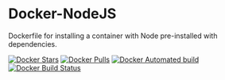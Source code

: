 # Docker-NodeJS

Dockerfile for installing a container with Node pre-installed with dependencies.

[![Docker Stars](https://img.shields.io/docker/stars/_/ubuntu.svg?style=flat-square)](https://hub.docker.com/r/technoblazed/docker-nodejs/)
[![Docker Pulls](https://img.shields.io/docker/pulls/mashape/kong.svg?style=flat-square)](https://hub.docker.com/r/technoblazed/docker-nodejs/)
[![Docker Automated build](https://img.shields.io/docker/automated/jrottenberg/ffmpeg.svg?style=flat-square)](https://hub.docker.com/r/technoblazed/docker-nodejs/)
[![Docker Build Status](https://img.shields.io/docker/build/jrottenberg/ffmpeg.svg?style=flat-square)](https://hub.docker.com/r/technoblazed/docker-nodejs/)